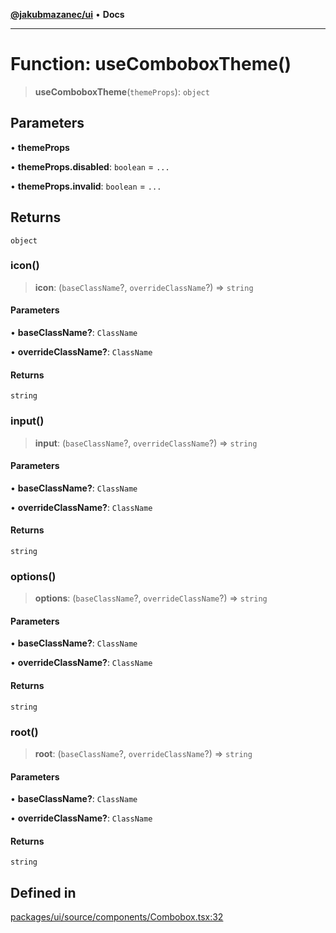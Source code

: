 [**@jakubmazanec/ui**](../README.md) • **Docs**

---

# Function: useComboboxTheme()

> **useComboboxTheme**(`themeProps`): `object`

## Parameters

• **themeProps**

• **themeProps.disabled**: `boolean` = `...`

• **themeProps.invalid**: `boolean` = `...`

## Returns

`object`

### icon()

> **icon**: (`baseClassName`?, `overrideClassName`?) => `string`

#### Parameters

• **baseClassName?**: `ClassName`

• **overrideClassName?**: `ClassName`

#### Returns

`string`

### input()

> **input**: (`baseClassName`?, `overrideClassName`?) => `string`

#### Parameters

• **baseClassName?**: `ClassName`

• **overrideClassName?**: `ClassName`

#### Returns

`string`

### options()

> **options**: (`baseClassName`?, `overrideClassName`?) => `string`

#### Parameters

• **baseClassName?**: `ClassName`

• **overrideClassName?**: `ClassName`

#### Returns

`string`

### root()

> **root**: (`baseClassName`?, `overrideClassName`?) => `string`

#### Parameters

• **baseClassName?**: `ClassName`

• **overrideClassName?**: `ClassName`

#### Returns

`string`

## Defined in

[packages/ui/source/components/Combobox.tsx:32](https://github.com/jakubmazanec/tools/blob/a5f92f7f2969c6804808173bd093f7dbafca1b9f/packages/ui/source/components/Combobox.tsx#L32)
